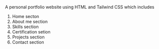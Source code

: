 A personal portfolio website using HTML and Tailwind CSS which includes 
1. Home secton
2. About me section
3. Skills section
4. Certification setion
5. Projects section
6. Contact section
